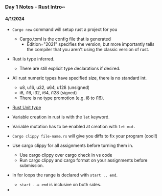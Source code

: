 ### Day 1 Notes - Rust Intro~
#### 4/1/2024

- `Cargo new` command will setup rust a project for you
  - Cargo.toml is the config file that is generated
    - Edition="2021" specifies the version, but more importantly tells the compiler that you aren't using the classic version of rust.

- Rust is type inferred.
  - There are still explicit type declarations if desired.
- All rust numeric types have specified size, there is no standard int.
  - u8, u16, u32, u64, u128 (unsigned)
  - i8, i16, i32, i64, i128 (signed)
  - There is no type promotion (e.g. i8 to i16).
- [Rust Unit type](https://doc.rust-lang.org/std/primitive.unit.html)
- Variable creation in rust is with the `let` keyword.
- Variable mutation has to be enabled at creation with `let mut`.
- `Cargo clippy file-name.rs` will give you diffs to fix your program (cool!)
- Use cargo clippy for all assignments before turning them in.
  - Use cargo clippy over cargo check in vs code
  - Run cargo clippy and cargo format on your assignments before submission.
- In for loops the range is declared with `start .. end`.
  - `start ..= end` is inclusive on both sides.
- 